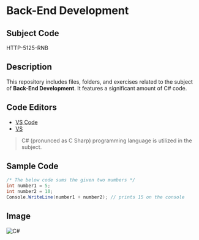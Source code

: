 # Back-End Development

## Subject Code

HTTP-5125-RNB

## Description

This repository includes files, folders, and exercises related to the subject of **Back-End Development**. It features a significant amount of C# code.

## Code Editors

- [VS Code](https://code.visualstudio.com/)
- [VS](https://visualstudio.microsoft.com/)

> C# (pronunced as C Sharp) programming language is utilized in the subject.

## Sample Code

```C#
/* The below code sums the given two mumbers */
int number1 = 5;
int number2 = 10;
Console.WriteLine(number1 + number2); // prints 15 on the console
```

## Image
![C#](./images/c#.jpg)
